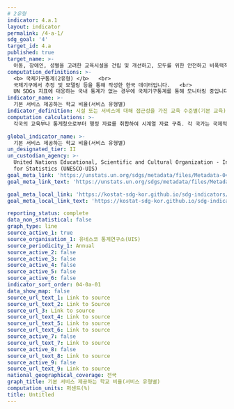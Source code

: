 ```yaml
---
# 2유형 
indicator: 4.a.1
layout: indicator
permalink: /4-a-1/
sdg_goal: '4'
target_id: 4.a
published: true
target_name: >-
  아동, 장애인, 성별을 고려한 교육시설을 건립 및 개선하고, 모두를 위한 안전하고 비폭력적이며, 포용적이고 효과적인 학습 환경을 제공
computation_definitions: >-
  <b> 국제기구통계(2유형) </b>   <br>
  국제기구에서 추정 및 모델링 등을 통해 작성한 한국 데이터입니다.   <br>
  UN SDGs 지표에 대응하는 국내 통계가 없는 경우에 국제기구통계를 통해 모니터링 중입니다. 
indicator_name: >-
  기본 서비스 제공하는 학교 비율(서비스 유형별)
indicator_definition: 시설 또는 서비스에 대해 접근성을 가진 교육 수준별(기본 교육) 학교 비율
computation_calculations: >-
  각국의 교육부나 통게청으로부터 행정 자료를 취합하여 시계열 자료 구축. 각 국가는 국제적 비교를 위해 국제교육표준분류(ISCED)에 정의된 교육 수준에 따라 데이터를 제출함

global_indicator_name: >-
  기본 서비스 제공하는 학교 비율(서비스 유형별)
un_designated_tier: II
un_custodian_agency: >-
  United Nations Educational, Scientific and Cultural Organization - Institute
  for Statistics (UNESCO-UIS)
goal_meta_link: 'https://unstats.un.org/sdgs/metadata/files/Metadata-04-0a-01.pdf'
goal_meta_link_text: 'https://unstats.un.org/sdgs/metadata/files/Metadata-04-0a-01.pdf'

goal_meta_local_link: 'https://kostat-sdg-kor.github.io/sdg-indicators/public/data/Metadata-04-0a-01_KOR.pdf'
goal_meta_local_link_text: 'https://kostat-sdg-kor.github.io/sdg-indicators/public/data/Metadata-04-0a-01_KOR.pdf'

reporting_status: complete
data_non_statistical: false
graph_type: line
source_active_1: true
source_organisation_1: 유네스코 통계연구소(UIS)
source_periodicity_1: Annual
source_active_2: false
source_active_3: false
source_active_4: false
source_active_5: false
source_active_6: false
indicator_sort_order: 04-0a-01
data_show_map: false
source_url_text_1: Link to source
source_url_text_2: Link to Source
source_url_3: Link to source
source_url_text_4: Link to source
source_url_text_5: Link to source
source_url_text_6: Link to source
source_active_7: false
source_url_text_7: Link to source
source_active_8: false
source_url_text_8: Link to source
source_active_9: false
source_url_text_9: Link to source
national_geographical_coverage: 전국
graph_title: 기본 서비스 제공하는 학교 비율(서비스 유형별)
computation_units: 퍼센트(%)
title: Untitled
---
```

